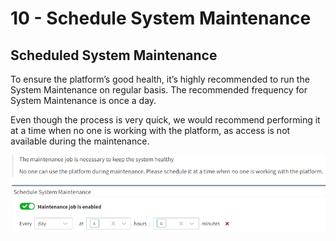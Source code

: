 # 10 - Schedule System Maintenance

## Scheduled System Maintenance

To ensure the platform’s good health, it’s highly recommended to run the System Maintenance on regular basis. The recommended frequency for System Maintenance is once a day.

Even though the process is very quick, we would recommend performing it at a time when no one is working with the platform, as access is not available during the maintenance.

![schedule_system_maitenance](schedule_system_maitenance.png)

